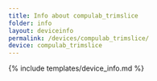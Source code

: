 ```yaml
---
title: Info about compulab_trimslice
folder: info
layout: deviceinfo
permalink: /devices/compulab_trimslice/
device: compulab_trimslice
---
```

{% include templates/device_info.md %}
